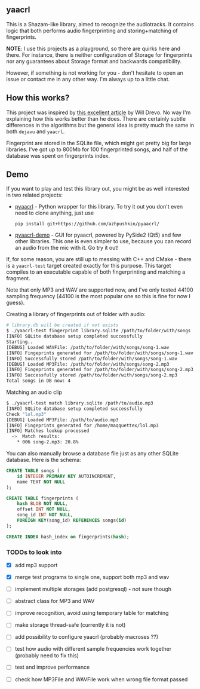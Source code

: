 ## yaacrl

This is a Shazam-like library, aimed to recognize the audiotracks.
It contains logic that both performs audio fingerprinting and storing+matching of
fingerprints.

**NOTE**: I use this projects as a playground, so there are 
quirks here and there. For instance, there is neither configuration of Storage
for fingerprints nor any guarantees about Storage format and backwards compatibility.

However, if something is not working for you - don't hesitate to open an issue
or contact me in any other way. I'm always up to a little chat.

## How this works?

This project was inspired by 
[this excellent article](https://willdrevo.com/fingerprinting-and-audio-recognition-with-python/)
by Will Drevo. No way I'm explaining how this works better than he does.
There are certainly subtle differences in the algorithms but the general idea is pretty much
the same in both `dejavu` and `yaacrl`.

Fingerprint are stored in the SQLite file, which might get pretty big for large libraries.
I've got up to 800Mb for 100 fingerprinted songs, and half of the database was spent on
fingerprints index.


## Demo

If you want to play and test this library out,
you might be as well interested in two related projects:
* [pyaacrl](https://github.com/azhpushkin/pyaacrl) - 
    Python wrapper for this library. To try it out you don't even need to clone anything, just use

    `pip install git+https://github.com/azhpushkin/pyaacrl/`
* [pyaacrl-demo](https://github.com/azhpushkin/pyaacrl-demo) - GUI for pyaacrl, powered by
    PySide2 (Qt5) and few other libraries. This one is even simpler to use, because you
    can record an audio from the mic with it. Go try it out!

If, for some reason, you are still up to messing with C++ and CMake - 
there is a `yaacrl-test` target created exactly for this purpose.
This target compiles to an executable capable of both fingerprinting and matching a fragment.

Note that only MP3 and WAV are supported now, and I've only tested 44100 sampling frequency
(44100 is the most popular one so this is fine for now I guess).

Creating a library of fingerprints out of folder with audio:
```bash
# library.db will be created if not exists
$ ./yaacrl-test fingerprint library.sqlite /path/to/folder/with/songs
[INFO] SQLite database setup completed successfully
Starting..
[DEBUG] Loaded WAVFile: /path/to/folder/with/songs/song-1.wav
[INFO] Fingeprints generated for /path/to/folder/with/songs/song-1.wav
[INFO] Successfully stored /path/to/folder/with/songs/song-1.wav
[DEBUG] Loaded MP3File: /path/to/folder/with/songs/song-2.mp3
[INFO] Fingeprints generated for /path/to/folder/with/songs/song-2.mp3
[INFO] Successfully stored /path/to/folder/with/songs/song-2.mp3
Total songs in DB now: 4
```

Matching an audio clip
```bash
$ ./yaacrl-test match library.sqlite /path/to/audio.mp3
[INFO] SQLite database setup completed successfully
Check "lol.mp3"
[DEBUG] Loaded MP3File: /path/to/audio.mp3
[INFO] Fingeprints generated for /home/maqquettex/lol.mp3
[INFO] Matches lookup processed
  ->  Match results: 
    * 006 song-2.mp3: 20.8%
```

You can also manually browse a database file just as any other SQLite database.
Here is the schema:
```sql
CREATE TABLE songs (
    id INTEGER PRIMARY KEY AUTOINCREMENT,
    name TEXT NOT NULL
);

CREATE TABLE fingerprints (
    hash BLOB NOT NULL,
    offset INT NOT NULL,
    song_id INT NOT NULL,
    FOREIGN KEY(song_id) REFERENCES songs(id)
);

CREATE INDEX hash_index on fingerprints(hash);
```





### TODOs to look into
- [x] add mp3 support
- [x] merge test programs to single one, support both mp3 and wav
- [ ] implement multiple storages (add postgresql) - not sure though
- [ ] abstract class for MP3 and WAV
- [ ] improve recognition, avoid using temporary table for matching
- [ ] make storage thread-safe (currently it is not)
- [ ] add possibility to configure yaacrl (probably macroses ??)
- [ ] test how audio with different sample frequencies work together (probably need to fix this)
- [ ] test and improve performance
- [ ] check how MP3File and WAVFile work when wrong file format passed

